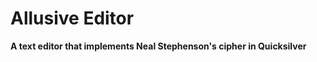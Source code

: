 Allusive Editor
===============

**A text editor that implements Neal Stephenson's cipher in Quicksilver**
